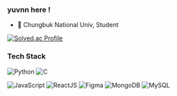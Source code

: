 ### yuvnn here !

- 🌟 Chungbuk National Univ, Student

[![Solved.ac Profile](http://mazassumnida.wtf/api/v2/generate_badge?boj=yubin11890)](https://solved.ac/yubin11890/)


### Tech Stack

![Python](https://img.shields.io/badge/Python-3776AB?style=flat-square&logo=python&logoColor=white)
![C](https://img.shields.io/badge/C-A8B9CC?style=flat-square&logo=c&logoColor=white)

![JavaScript](https://img.shields.io/badge/JavaScript-F7DF1E?style=flat-square&logo=javascript&logoColor=black)
![ReactJS](https://img.shields.io/badge/-React-black?style=flat-square&logo=react)
![Figma](https://img.shields.io/badge/Figma-F24E1E?style=flat-square&logo=figma&logoColor=black)
![MongoDB](https://img.shields.io/badge/MongoDB-47A248?style=flat-square&logo=mongodb&logoColor=white)
![MySQL](https://img.shields.io/badge/MySQL-4479A1?style=flat-square&logo=MySQL&logoColor=white)

